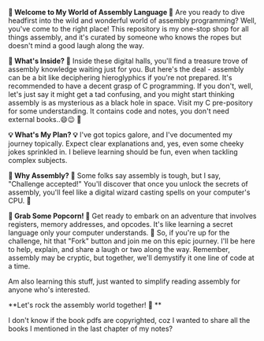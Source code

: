 **🔧 Welcome to My World of Assembly Language 🔧**
Are you ready to dive headfirst into the wild and wonderful world of assembly programming? Well, you've come to the right place! This repository is my one-stop shop for all things assembly, and it's curated by someone who knows the ropes but doesn't mind a good laugh along the way.

**🎉 What's Inside? 🎉**
Inside these digital halls, you'll find a treasure trove of assembly knowledge waiting just for you. But here's the deal - assembly can be a bit like deciphering hieroglyphics if you're not prepared. It's recommended to have a decent grasp of C programming. If you don't, well, let's just say it might get a tad confusing, and you might start thinking assembly is as mysterious as a black hole in space. Visit my C pre-pository for some understanding. It contains code and notes, you don't need external books..😄😉 🌌

**💡 What's My Plan? 💡**
I've got topics galore, and I've documented my journey topically. Expect clear explanations and, yes, even some cheeky jokes sprinkled in. I believe learning should be fun, even when tackling complex subjects.

**🤖 Why Assembly? 🤖**
Some folks say assembly is tough, but I say, "Challenge accepted!" You'll discover that once you unlock the secrets of assembly, you'll feel like a digital wizard casting spells on your computer's CPU. 💫

**🍿 Grab Some Popcorn! 🍿**
Get ready to embark on an adventure that involves registers, memory addresses, and opcodes. It's like learning a secret language only your computer understands. 🤫
So, if you're up for the challenge, hit that "Fork" button and join me on this epic journey. I'll be here to help, explain, and share a laugh or two along the way. Remember, assembly may be cryptic, but together, we'll demystify it one line of code at a time.

Am also learning this stuff, just wanted to simplify reading assembly for anyone who's interested.

**Let's rock the assembly world together! 🚀
**

I don't know if the book pdfs are copyrighted, coz I wanted to share all the books I mentioned in the last chapter of my notes? 
